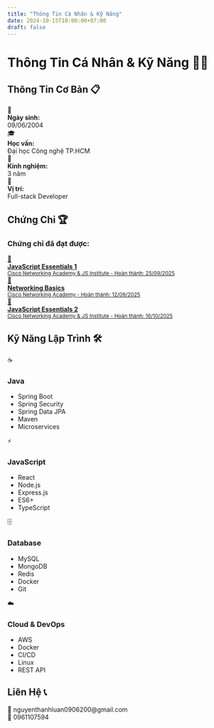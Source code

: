 ```yaml
---
title: "Thông Tin Cá Nhân & Kỹ Năng"
date: 2024-10-15T10:00:00+07:00
draft: false
---
```


# Thông Tin Cá Nhân & Kỹ Năng 👨‍💻

## Thông Tin Cơ Bản 📋

<div class="personal-info-grid">
    <div class="info-card">
        <div class="info-icon">📅</div>
        <div class="info-content">
            <strong>Ngày sinh:</strong><br>
            09/06/2004
        </div>
    </div>
    <div class="info-card">
        <div class="info-icon">🎓</div>
        <div class="info-content">
            <strong>Học vấn:</strong><br>
            Đại học Công nghệ TP.HCM
        </div>
    </div>
    <div class="info-card">
        <div class="info-icon">💼</div>
        <div class="info-content">
            <strong>Kinh nghiệm:</strong><br>
            3 năm
        </div>
    </div>
    <div class="info-card">
        <div class="info-icon">📍</div>
        <div class="info-content">
            <strong>Vị trí:</strong><br>
            Full-stack Developer
        </div>
    </div>
</div>

## Chứng Chỉ 🏆

<div class="certificates-section">
    <h3>Chứng chỉ đã đạt được:</h3>
    <div class="certificate-item">
        <a href="../certificates/javascript-essentials.jpg" target="_blank" class="certificate-link">
            <span class="certificate-icon">📜</span>
            <div class="certificate-info">
                <strong>JavaScript Essentials 1</strong><br>
                <small>Cisco Networking Academy & JS Institute - Hoàn thành: 25/09/2025</small>
            </div>
        </a>
    </div>
    <div class="certificate-item">
        <a href="../certificates/networking-basics.jpg" target="_blank" class="certificate-link">
            <span class="certificate-icon">📜</span>
            <div class="certificate-info">
                <strong>Networking Basics</strong><br>
                <small>Cisco Networking Academy - Hoàn thành: 12/09/2025</small>
            </div>
        </a>
    </div>
    <div class="certificate-item">
        <a href="../certificates/javascript-essentials-2.jpg" target="_blank" class="certificate-link">
            <span class="certificate-icon">📜</span>
            <div class="certificate-info">
                <strong>JavaScript Essentials 2</strong><br>
                <small>Cisco Networking Academy & JS Institute - Hoàn thành: 16/10/2025</small>
            </div>
        </a>
    </div>
</div>

## Kỹ Năng Lập Trình 🛠️

<div class="skills-grid">
    <div class="skill-card">
        <div class="skill-header">
            <div class="skill-icon">☕</div>
            <h3>Java</h3>
        </div>
        <ul class="skill-list">
            <li>Spring Boot</li>
            <li>Spring Security</li>
            <li>Spring Data JPA</li>
            <li>Maven</li>
            <li>Microservices</li>
        </ul>
    </div>
    <div class="skill-card">
        <div class="skill-header">
            <div class="skill-icon">⚡</div>
            <h3>JavaScript</h3>
        </div>
        <ul class="skill-list">
            <li>React</li>
            <li>Node.js</li>
            <li>Express.js</li>
            <li>ES6+</li>
            <li>TypeScript</li>
        </ul>
    </div>
    <div class="skill-card">
        <div class="skill-header">
            <div class="skill-icon">🗄️</div>
            <h3>Database</h3>
        </div>
        <ul class="skill-list">
            <li>MySQL</li>
            <li>MongoDB</li>
            <li>Redis</li>
            <li>Docker</li>
            <li>Git</li>
        </ul>
    </div>
    <div class="skill-card">
        <div class="skill-header">
            <div class="skill-icon">☁️</div>
            <h3>Cloud & DevOps</h3>
        </div>
        <ul class="skill-list">
            <li>AWS</li>
            <li>Docker</li>
            <li>CI/CD</li>
            <li>Linux</li>
            <li>REST API</li>
        </ul>
    </div>
</div>

## Liên Hệ 📞

<div class="contact-section">
    <div class="contact-item">
        <span class="contact-icon">📧</span>
        <span class="contact-text">nguyenthanhluan0906200@gmail.com</span>
    </div>
    <div class="contact-item">
        <span class="contact-icon">📱</span>
        <span class="contact-text">0961107594</span>
    </div>
</div>
